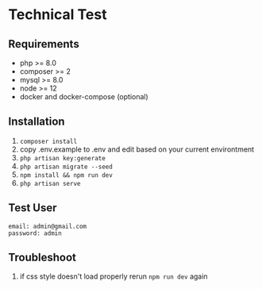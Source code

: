 # Technical Test

## Requirements
- php >= 8.0
- composer >= 2
- mysql >= 8.0
- node >= 12
- docker and docker-compose (optional)

## Installation
1. `composer install`
1. copy .env.example to .env and edit based on your current environtment
1. `php artisan key:generate`
1. `php artisan migrate --seed`
1. `npm install && npm run dev`
1. `php artisan serve`

## Test User
```
email: admin@gmail.com
password: admin
```

## Troubleshoot
1. if css style doesn't load properly rerun `npm run dev` again
